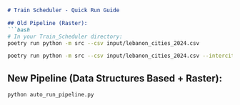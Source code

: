 ```markdown
# Train Scheduler - Quick Run Guide

## Old Pipeline (Raster):
```bash
# In your Train_Scheduler directory:
poetry run python -m src --csv input/lebanon_cities_2024.csv
```

```bash
poetry run python -m src --csv input/lebanon_cities_2024.csv --intercity
```


## New Pipeline (Data Structures Based + Raster):

```bash
python auto_run_pipeline.py
```